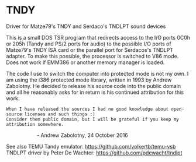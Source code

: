 # TNDY
Driver for Matze79's TNDY and Serdaco's TNDLPT sound devices

This is a small DOS TSR program that redirects access to the I/O ports 0C0h or 205h (Tandy and PS/2 ports for audio) to the possible I/O ports of Matze79's TNDY ISA card or the parallel port for Serdacos's TNDLPT adapter.
To make this possible, the processor is switched to V86 mode. Does not work if EMM386 or another memory manager is loaded.

The code I use to switch the computer into protected mode is not my own. I am using the i386 protected mode library, written in 1993 by Andrew Zabolotny. He decided to release his source code into the public domain and all he reasonably asks for in return is his continued attribution for this work.

    When I have released the sources I had no good knowledge about open-source licenses and such things :)
    Consider them public domain, but I will be grateful if you keep my attribution somewhere.
      - Andrew Zabolotny, 24 October 2016
  
  See also 
    TEMU Tandy emulator: https://github.com/volkertb/temu-vsb
    TNDLPT driver by Peter De Wachter: https://github.com/pdewacht/tndlpt
       
  
